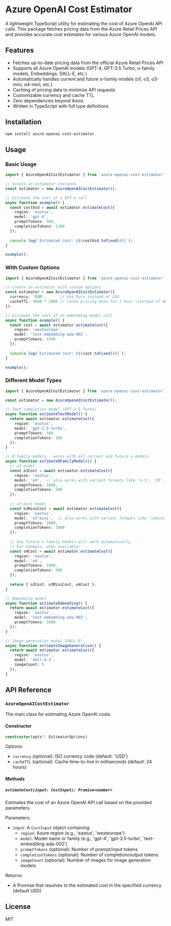 # Azure OpenAI Cost Estimator

A lightweight TypeScript utility for estimating the cost of Azure OpenAI API calls. This package fetches pricing data from the Azure Retail Prices API and provides accurate cost estimates for various Azure OpenAI models.

## Features

- Fetches up-to-date pricing data from the official Azure Retail Prices API
- Supports all Azure OpenAI models (GPT-4, GPT-3.5 Turbo, o-family models, Embeddings, DALL-E, etc.)
- Automatically handles current and future o-family models (o1, o3, o3-mini, o4-mini, etc.)
- Caching of pricing data to minimize API requests
- Customizable currency and cache TTL
- Zero dependencies beyond Axios
- Written in TypeScript with full type definitions

## Installation

```bash
npm install azure-openai-cost-estimator
```

## Usage

### Basic Usage

```typescript
import { AzureOpenAICostEstimator } from 'azure-openai-cost-estimator';

// Create an estimator instance
const estimator = new AzureOpenAICostEstimator();

// Estimate the cost of a GPT-4 call
async function example() {
  const costUsd = await estimator.estimateCost({
    region: 'eastus',
    model: 'gpt-4',
    promptTokens: 500,
    completionTokens: 1200
  });
  
  console.log(`Estimated cost: $${costUsd.toFixed(4)}`);
}

example();
```

### With Custom Options

```typescript
import { AzureOpenAICostEstimator } from 'azure-openai-cost-estimator';

// Create an estimator with custom options
const estimator = new AzureOpenAICostEstimator({
  currency: 'EUR',      // Use Euro instead of USD
  cacheTTL: 3600 * 1000 // Cache pricing data for 1 hour (instead of default 24h)
});

// Estimate the cost of an embedding model call
async function example() {
  const cost = await estimator.estimateCost({
    region: 'westeurope',
    model: 'text-embedding-ada-002',
    promptTokens: 1500
  });
  
  console.log(`Estimated cost: €${cost.toFixed(4)}`);
}

example();
```

### Different Model Types

```typescript
import { AzureOpenAICostEstimator } from 'azure-openai-cost-estimator';

const estimator = new AzureOpenAICostEstimator();

// Text completion model (GPT-3.5 Turbo)
async function estimateTextModel() {
  return await estimator.estimateCost({
    region: 'eastus',
    model: 'gpt-3.5-turbo',
    promptTokens: 500,
    completionTokens: 300
  });
}

// O-family models - works with all current and future o-models
async function estimateOFamilyModels() {
  // o3 model
  const o3Cost = await estimator.estimateCost({
    region: 'eastus',
    model: 'o3',  // also works with variant formats like 'o-3', 'O3', etc.
    promptTokens: 1000,
    completionTokens: 500
  });
  
  // o3-mini model
  const o3MiniCost = await estimator.estimateCost({
    region: 'eastus',
    model: 'o3-mini',  // also works with variant formats like 'o3mini', 'o-3-mini', etc.
    promptTokens: 2000,
    completionTokens: 1000
  });
  
  // Any future o-family models will work automatically
  // For example, when available:
  const o4Cost = await estimator.estimateCost({
    region: 'eastus',
    model: 'o4',
    promptTokens: 1000,
    completionTokens: 500
  });
  
  return { o3Cost, o3MiniCost, o4Cost };
}

// Embedding model
async function estimateEmbedding() {
  return await estimator.estimateCost({
    region: 'eastus',
    model: 'text-embedding-ada-002',
    promptTokens: 1000
  });
}

// Image generation model (DALL-E)
async function estimateImageGeneration() {
  return await estimator.estimateCost({
    region: 'eastus',
    model: 'dall-e-3',
    imageCount: 5
  });
}
```

## API Reference

### `AzureOpenAICostEstimator`

The main class for estimating Azure OpenAI costs.

#### Constructor

```typescript
constructor(opts?: EstimatorOptions)
```

Options:

- `currency` (optional): ISO currency code (default: 'USD')
- `cacheTTL` (optional): Cache time-to-live in milliseconds (default: 24 hours)

#### Methods

##### `estimateCost(input: CostInput): Promise<number>`

Estimates the cost of an Azure OpenAI API call based on the provided parameters.

Parameters:

- `input`: A `CostInput` object containing:
  - `region`: Azure region (e.g., 'eastus', 'westeurope')
  - `model`: Model name or family (e.g., 'gpt-4', 'gpt-3.5-turbo', 'text-embedding-ada-002')
  - `promptTokens` (optional): Number of prompt/input tokens
  - `completionTokens` (optional): Number of completion/output tokens
  - `imageCount` (optional): Number of images for image generation models

Returns:

- A Promise that resolves to the estimated cost in the specified currency (default USD)

## License

MIT 